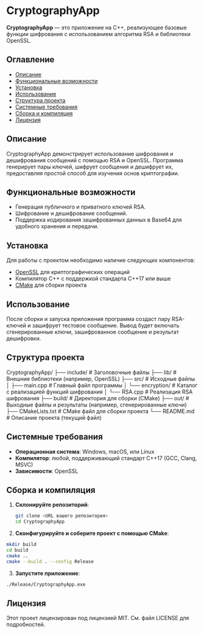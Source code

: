 # CryptographyApp

**CryptographyApp** — это приложение на C++, реализующее базовые функции шифрования с использованием алгоритма RSA и библиотеки OpenSSL.

## Оглавление
- [Описание](#описание)
- [Функциональные возможности](#функциональные-возможности)
- [Установка](#установка)
- [Использование](#использование)
- [Структура проекта](#структура-проекта)
- [Системные требования](#системные-требования)
- [Сборка и компиляция](#сборка-и-компиляция)
- [Лицензия](#лицензия)

## Описание
CryptographyApp демонстрирует использование шифрования и дешифрования сообщений с помощью RSA и OpenSSL. Программа генерирует пары ключей, шифрует сообщения и дешифрует их, предоставляя простой способ для изучения основ криптографии.

## Функциональные возможности
- Генерация публичного и приватного ключей RSA.
- Шифрование и дешифрование сообщений.
- Поддержка кодирования зашифрованных данных в Base64 для удобного хранения и передачи.

## Установка
Для работы с проектом необходимо наличие следующих компонентов:
- [OpenSSL](https://www.openssl.org/) для криптографических операций
- Компилятор C++ с поддержкой стандарта C++17 или выше
- [CMake](https://cmake.org/) для сборки проекта

## Использование
После сборки и запуска приложения программа создаст пару RSA-ключей и зашифрует тестовое сообщение. Вывод будет включать сгенерированные ключи, зашифрованное сообщение и результат дешифровки.

## Структура проекта
CryptographyApp/
├── include/             # Заголовочные файлы
├── lib/                 # Внешние библиотеки (например, OpenSSL)
├── src/                 # Исходные файлы
│   ├── main.cpp         # Главный файл программы
│   └── encryption/      # Каталог с реализацией функций шифрования
│       └── RSA.cpp      # Реализация RSA шифрования
├── build/               # Директория для сборки (CMake)
├── out/                 # Выходные файлы и результаты (например, сгенерированные ключи)
├── CMakeLists.txt       # CMake файл для сборки проекта
└── README.md            # Описание проекта (текущий файл)


## Системные требования
- **Операционная система**: Windows, macOS, или Linux
- **Компилятор**: любой, поддерживающий стандарт C++17 (GCC, Clang, MSVC)
- **Зависимости**: OpenSSL

## Сборка и компиляция
1. **Склонируйте репозиторий**:
   ```bash
   git clone <URL вашего репозитория>
   cd CryptographyApp
   ```

2. **Сконфигурируйте и соберите проект с помощью CMake**:
  ```bash
  mkdir build
  cd build
  cmake ..
  cmake --build . --config Release
  ```

3. **Запустите приложение**:
  ```bash
  ./Release/CryptographyApp.exe
  ```

## Лицензия
Этот проект лицензирован под лицензией MIT. См. файл LICENSE для подробностей.
